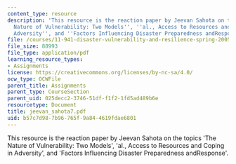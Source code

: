 ```yaml
---
content_type: resource
description: 'This resource is the reaction paper by Jeevan Sahota on the topics ''The
  Nature of Vulnerability: Two Models'', ''al., Access to Resources and Coping in
  Adversity'', and ''Factors Influencing Disaster Preparedness andResponse''.'
file: /courses/11-941-disaster-vulnerability-and-resilience-spring-2005/b57c7d987b96765f9a844619fdae6801_jeevan_sahota7.pdf
file_size: 88993
file_type: application/pdf
learning_resource_types:
- Assignments
license: https://creativecommons.org/licenses/by-nc-sa/4.0/
ocw_type: OCWFile
parent_title: Assignments
parent_type: CourseSection
parent_uid: 025decc2-3746-51df-f1f2-1fd5ad489b6e
resourcetype: Document
title: jeevan_sahota7.pdf
uid: b57c7d98-7b96-765f-9a84-4619fdae6801
---
```

This resource is the reaction paper by Jeevan Sahota on the topics 'The Nature of Vulnerability: Two Models', 'al., Access to Resources and Coping in Adversity', and 'Factors Influencing Disaster Preparedness andResponse'.